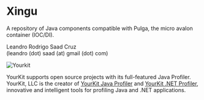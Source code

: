 # Xingu  #

A repository of Java components compatible with Pulga, the micro avalon container (IOC/DI).

Leandro Rodrigo Saad Cruz  
(leandro (dot) saad (at) gmail (dot) com)

![Yourkit](https://www.yourkit.com/images/yklogo.png)

YourKit supports open source projects with its full-featured Java Profiler.  
YourKit, LLC is the creator of [YourKit Java Profiler](https://www.yourkit.com/java/profiler/index.jsp)
and [YourKit .NET Profiler](https://www.yourkit.com/.net/profiler/index.jsp),
innovative and intelligent tools for profiling Java and .NET applications.

